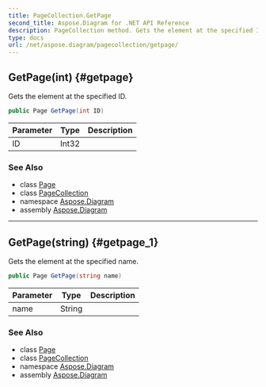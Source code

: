 ```yaml
---
title: PageCollection.GetPage
second_title: Aspose.Diagram for .NET API Reference
description: PageCollection method. Gets the element at the specified ID
type: docs
url: /net/aspose.diagram/pagecollection/getpage/
---
```

## GetPage(int) {#getpage}

Gets the element at the specified ID.

```csharp
public Page GetPage(int ID)
```

| Parameter | Type | Description |
| --- | --- | --- |
| ID | Int32 |  |

### See Also

* class [Page](../../page/)
* class [PageCollection](../)
* namespace [Aspose.Diagram](../../pagecollection/)
* assembly [Aspose.Diagram](../../../)

---

## GetPage(string) {#getpage_1}

Gets the element at the specified name.

```csharp
public Page GetPage(string name)
```

| Parameter | Type | Description |
| --- | --- | --- |
| name | String |  |

### See Also

* class [Page](../../page/)
* class [PageCollection](../)
* namespace [Aspose.Diagram](../../pagecollection/)
* assembly [Aspose.Diagram](../../../)


